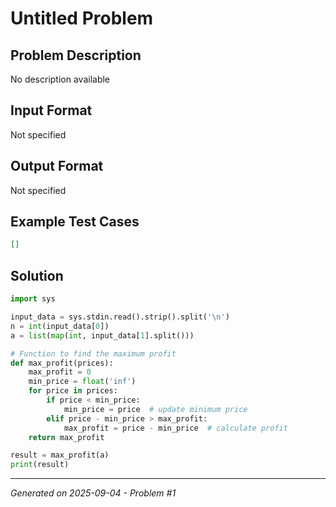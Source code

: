 # Untitled Problem

## Problem Description
No description available

## Input Format
Not specified

## Output Format
Not specified

## Example Test Cases
```json
[]
```

## Solution
```python
import sys

input_data = sys.stdin.read().strip().split('\n')
n = int(input_data[0])
a = list(map(int, input_data[1].split()))

# Function to find the maximum profit
def max_profit(prices):
    max_profit = 0
    min_price = float('inf')
    for price in prices:
        if price < min_price:
            min_price = price  # update minimum price
        elif price - min_price > max_profit:
            max_profit = price - min_price  # calculate profit
    return max_profit

result = max_profit(a)
print(result)
```

---
*Generated on 2025-09-04 - Problem #1*